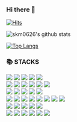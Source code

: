 ### Hi there 👋

<!--
**skm0626/skm0626** is a ✨ _special_ ✨ repository because its `README.md` (this file) appears on your GitHub profile.

Here are some ideas to get you started:
- 📫 How to reach me: ...
-->
[![Hits](https://hits.seeyoufarm.com/api/count/incr/badge.svg?url=https%3A%2F%2Fgithub.com%2Fskm0626%2Fhit-counter&count_bg=%2379C83D&title_bg=%23555555&icon=&icon_color=%23E7E7E7&title=hits&edge_flat=false)](https://hits.seeyoufarm.com)

![skm0626's github stats](https://github-readme-stats.vercel.app/api?username=skm0626&show_icons=true)

[![Top Langs](https://github-readme-stats.vercel.app/api/top-langs/?username=skm0626&layout=compact)](https://github.com/anuraghazra/github-readme-stats)

<h3>📚 STACKS</h3>
<div>
  <img src="https://img.shields.io/badge/java-007396?style=flat-square&logo=java&logoColor=white"> 
  <img src="https://img.shields.io/badge/c++-00599C?style=flat-square&logo=c%2B%2B&logoColor=white">
  <img src="https://img.shields.io/badge/python-3776AB?style=flat-square&logo=python&logoColor=white"> 
  <img src="https://img.shields.io/badge/html5-E34F26?style=flat-square&logo=html5&logoColor=white"> 
  <img src="https://img.shields.io/badge/css-1572B6?style=flat-square&logo=css3&logoColor=white">
  <br>
  <img src="https://img.shields.io/badge/opencv-%23white.svg?style=flat-square&logo=opencv&logoColor=white">
  <img src="https://img.shields.io/badge/Anaconda-%2344A833.svg?style=flat-square&logo=anaconda&logoColor=white">
  <img src="https://img.shields.io/badge/django-092E20?style=flat-square&logo=django&logoColor=white">
  <img src="https://img.shields.io/badge/DJANGO-REST-ff1709?style=flat-square&logo=django&logoColor=white&color=ff1709&labelColor=gray">
  <img src="https://img.shields.io/badge/mysql-4479A1?style=flat-square&logo=mysql&logoColor=white"> 
  <img src="https://img.shields.io/badge/mongoDB-47A248?style=flat-square&logo=MongoDB&logoColor=white">
  <br>
  <img src="https://img.shields.io/badge/linux-FCC624?style=flat-square&logo=linux&logoColor=black"> 
  <img src="https://img.shields.io/badge/Windows-0078D6?style=flat-square&logo=windows&logoColor=white">
  <img src="https://img.shields.io/badge/amazonaws-232F3E?style=flat-square&logo=amazonaws&logoColor=white"> 
  <img src="https://img.shields.io/badge/github-181717?style=flat-square&logo=github&logoColor=white">
  <img src="https://img.shields.io/badge/git-F05032?style=flat-square&logo=git&logoColor=white">
  <br>
  <img src="https://img.shields.io/badge/Android%20Studio-3DDC84.svg?style=flat-square&logo=android-studio&logoColor=white">
  <img src="https://img.shields.io/badge/Atom-%2366595C.svg?style=flat-square&logo=atom&logoColor=white">
  <img src="https://img.shields.io/badge/Eclipse-FE7A16.svg?style=flat-square&logo=Eclipse&logoColor=white">
  <img src="https://img.shields.io/badge/jupyter-%23FA0F00.svg?style=flat-square&logo=jupyter&logoColor=white">
  <img src="https://img.shields.io/badge/pycharm-143?style=flat-square&logo=pycharm&logoColor=black&color=black&labelColor=green">
  <img src="https://img.shields.io/badge/VIM-%2311AB00.svg?style=flat-square&logo=vim&logoColor=white">
  <img src="https://img.shields.io/badge/Visual%20Studio%20Code-0078d7.svg?style=flat-square&logo=visual-studio-code&logoColor=white">
  <img src="https://img.shields.io/badge/Visual%20Studio-5C2D91.svg?style=flat-square&logo=visual-studio&logoColor=white">
  <br>
  <img src="https://img.shields.io/badge/Keras-%23D00000.svg?style=flat-square&logo=Keras&logoColor=white">
  <img src="https://img.shields.io/badge/numpy-%23013243.svg?style=flat-square&logo=numpy&logoColor=white">
  <img src="https://img.shields.io/badge/pandas-%23150458.svg?style=flat-square&logo=pandas&logoColor=white">
  <img src="https://img.shields.io/badge/PyTorch-%23EE4C2C.svg?style=flat-square&logo=PyTorch&logoColor=white">
  <img src="https://img.shields.io/badge/TensorFlow-%23FF6F00.svg?style=flat-square&logo=TensorFlow&logoColor=white">
  <br>
  <img src="https://img.shields.io/badge/Docker-2496ED?style=flat-square&logo=Docker&logoColor=white"> 
  <img src="https://img.shields.io/badge/CMake-%23008FBA.svg?style=flat-square&logo=cmake&logoColor=white">
  <img src="https://img.shields.io/badge/Notion-%23000000.svg?style=flat-square&logo=notion&logoColor=white">
  <img src="https://img.shields.io/badge/Postman-FF6C37?style=flat-square&logo=postman&logoColor=white">
  <img src="https://img.shields.io/badge/Prezi-%23000000.svg?style=flat-square&logo=Prezi&logoColor=white">
  <img src="https://img.shields.io/badge/-selenium-%43B02A?style=flat-square&logo=selenium&logoColor=white">
</div>
